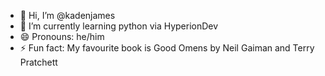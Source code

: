 - 👋 Hi, I’m @kadenjames
- 🌱 I’m currently learning python via HyperionDev
- 😄 Pronouns: he/him
- ⚡ Fun fact: My favourite book is Good Omens by Neil Gaiman and Terry Pratchett

<!---
kadenjames/kadenjames is a ✨ special ✨ repository because its `README.md` (this file) appears on your GitHub profile.
You can click the Preview link to take a look at your changes.
--->
